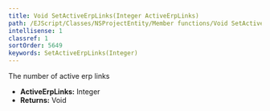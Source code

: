 ```yaml
---
title: Void SetActiveErpLinks(Integer ActiveErpLinks)
path: /EJScript/Classes/NSProjectEntity/Member functions/Void SetActiveErpLinks(Integer p_0)
intellisense: 1
classref: 1
sortOrder: 5649
keywords: SetActiveErpLinks(Integer)
---
```



The number of active erp links



* **ActiveErpLinks:** Integer
* **Returns:** Void


